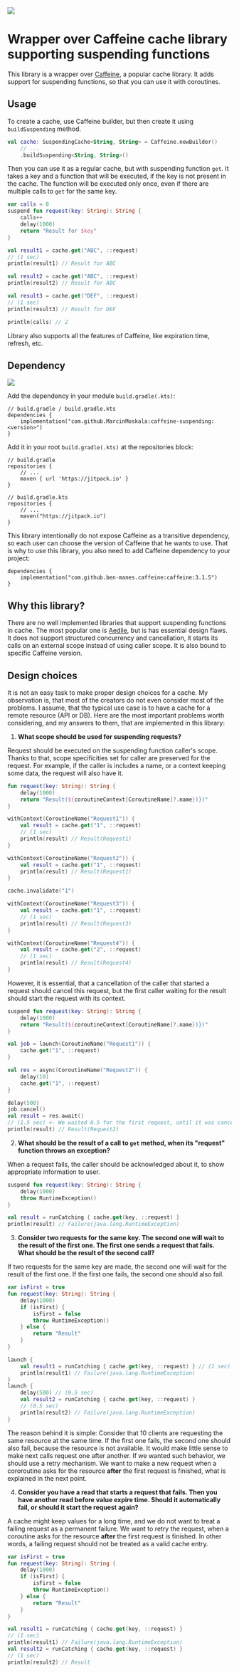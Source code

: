 [![](https://jitpack.io/v/MarcinMoskala/caffeine-suspending.svg)](https://jitpack.io/#MarcinMoskala/caffeine-suspending)

# Wrapper over Caffeine cache library supporting suspending functions

This library is a wrapper over [Caffeine](), a popular cache library. It adds support for suspending functions, so that you can use it with coroutines.

## Usage

To create a cache, use Caffeine builder, but then create it using `buildSuspending` method. 

```kotlin
val cache: SuspendingCache<String, String> = Caffeine.newBuilder()
    // ...
    .buildSuspending<String, String>()
```

Then you can use it as a regular cache, but with suspending function `get`. It takes a key and a function that will be executed, if the key is not present in the cache. The function will be executed only once, even if there are multiple calls to `get` for the same key.

```kotlin
var calls = 0
suspend fun request(key: String): String {
    calls++
    delay(1000)
    return "Result for $key"
}

val result1 = cache.get("ABC", ::request)
// (1 sec)
println(result1) // Result for ABC

val result2 = cache.get("ABC", ::request)
println(result2) // Result for ABC

val result3 = cache.get("DEF", ::request)
// (1 sec)
println(result3) // Result for DEF

println(calls) // 2
```

Library also supports all the features of Caffeine, like expiration time, refresh, etc.

## Dependency

[![](https://jitpack.io/v/MarcinMoskala/caffeine-suspending.svg)](https://jitpack.io/#MarcinMoskala/caffeine-suspending)

Add the dependency in your module `build.gradle(.kts)`:

```
// build.gradle / build.gradle.kts
dependencies {
    implementation("com.github.MarcinMoskala:caffeine-suspending:<version>")
}
```

Add it in your root `build.gradle(.kts)` at the repositories block:

```
// build.gradle
repositories {
    // ...
    maven { url 'https://jitpack.io' }
}

// build.gradle.kts
repositories {
    // ...
    maven("https://jitpack.io")
}
```

This library intentionally do not expose Caffeine as a transitive dependency, so each user can choose the version of Caffeine that he wants to use. That is why to use this library, you also need to add Caffeine dependency to your project:

```
dependencies {
    implementation("com.github.ben-manes.caffeine:caffeine:3.1.5")
}
```

## Why this library?

There are no well implemented libraries that support suspending functions in cache. The most popular one is [Aedile](https://github.com/sksamuel/aedile), but is has essential design flaws. It does not support structured concurrency and cancellation, it starts its calls on an external scope instead of using caller scope. It is also bound to specific Caffeine version. 

## Design choices

It is not an easy task to make proper design choices for a cache. My observation is, that most of the creators do not even consider most of the problems. I assume, that the typical use case is to have a cache for a remote resource (API or DB). Here are the most important problems worth considering, and my answers to them, that are implemented in this library:

1. **What scope should be used for suspending requests?**

Request should be executed on the suspending function caller's scope. Thanks to that, scope specificities set for caller are preserved for the request. For example, if the caller is includes a name, or a context keeping some data, the request will also have it. 

```kotlin
fun request(key: String): String {
    delay(1000)
    return "Result(${coroutineContext[CoroutineName]?.name})})"
}

withContext(CoroutineName("Request1")) {
    val result = cache.get("1", ::request)
    // (1 sec)
    println(result) // Result(Request1)
}

withContext(CoroutineName("Request2")) {
    val result = cache.get("1", ::request)
    println(result) // Result(Request1)
}

cache.invalidate("1")

withContext(CoroutineName("Request3")) {
    val result = cache.get("1", ::request)
    // (1 sec)
    println(result) // Result(Request3)
}

withContext(CoroutineName("Request4")) {
    val result = cache.get("2", ::request)
    // (1 sec)
    println(result) // Result(Request4)
}
```

However, it is essential, that a cancellation of the caller that started a request should cancel this request, but the first caller waiting for the result should start the request with its context. 

```kotlin
suspend fun request(key: String): String {
    delay(1000)
    return "Result(${coroutineContext[CoroutineName]?.name})})"
}

val job = launch(CoroutineName("Request1")) {
    cache.get("1", ::request)
}

val res = async(CoroutineName("Request2")) {
    delay(10)
    cache.get("1", ::request)
}

delay(500)
job.cancel()
val result = res.await()
// (1.5 sec) <- We waited 0.5 for the first request, until it was cancelled, and the second request started, and then we waited 1 sec for the second request to finish.
println(result) // Result(Request2)
```

2. **What should be the result of a call to `get` method, when its "request" function throws an exception?**

When a request fails, the caller should be acknowledged about it, to show appropriate information to user. 

```kotlin
suspend fun request(key: String): String {
    delay(1000)
    throw RuntimeException()
}

val result = runCatching { cache.get(key, ::request) }
println(result) // Failure(java.lang.RuntimeException)
```

3. **Consider two requests for the same key. The second one will wait to the result of the first one. The first one sends a request that fails. What should be the result of the second call?**

If two requests for the same key are made, the second one will wait for the result of the first one. If the first one fails, the second one should also fail.

```kotlin
var isFirst = true
fun request(key: String): String {
    delay(1000)
    if (isFirst) {
        isFirst = false
        throw RuntimeException()
    } else {
        return "Result"
    }
}

launch {
    val result1 = runCatching { cache.get(key, ::request) } // (1 sec)
    println(result1) // Failure(java.lang.RuntimeException)
}
launch {
    delay(500) // (0.5 sec)
    val result2 = runCatching { cache.get(key, ::request) }
    // (0.5 sec)
    println(result2) // Failure(java.lang.RuntimeException)
}
```

The reason behind it is simple: Consider that 10 clients are requesting the same resource at the same time. If the first one fails, the second one should also fail, because the resource is not available. It would make little sense to make next calls request one after another. If we wanted such behavior, we should use a retry mechanism. We want to make a new request when a cororoutine asks for the resource **after** the first request is finished, what is explained in the next point. 

4. **Consider you have a read that starts a request that fails. Then you have another read before value expire time. Should it automatically fail, or should it start the request again?**

A cache might keep values for a long time, and we do not want to treat a failing request as a permanent failure. We want to retry the request, when a coroutine asks for the resource **after** the first request is finished. In other words, a failing request should not be treated as a valid cache entry. 

```kotlin
var isFirst = true
fun request(key: String): String {
    delay(1000)
    if (isFirst) {
        isFirst = false
        throw RuntimeException()
    } else {
        return "Result"
    }
}

val result1 = runCatching { cache.get(key, ::request) }
// (1 sec)
println(result1) // Failure(java.lang.RuntimeException)
val result2 = runCatching { cache.get(key, ::request) }
// (1 sec)
println(result2) // Result
```